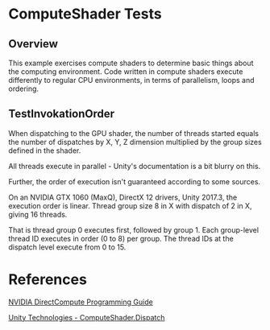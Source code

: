 # ComputeShader Tests

## Overview
This example exercises compute shaders to determine basic things about the computing environment. Code written in compute shaders execute differently to regular CPU environments, in terms of parallelism, loops and ordering.

## TestInvokationOrder
When dispatching to the GPU shader, the number of threads started equals the number of dispatches by X, Y, Z dimension multiplied by the group sizes defined in the shader.

All threads execute in parallel - Unity's documentation is a bit blurry on this.

Further, the order of execution isn't guaranteed according to some sources.

On an NVIDIA GTX 1060 (MaxQ), DirectX 12 drivers, Unity 2017.3, the execution order is linear. Thread group size 8 in X with dispatch of 2 in X, giving 16 threads.

That is thread group 0 executes first, followed by group 1.
Each group-level thread ID executes in order (0 to 8) per group.
The thread IDs at the dispatch level execute from 0 to 15.

# References
[NVIDIA DirectCompute Programming Guide](http://developer.download.nvidia.com/compute/DevZone/docs/html/DirectCompute/doc/DirectCompute_Programming_Guide.pdf)

[Unity Technologies - ComputeShader.Dispatch](https://docs.unity3d.com/ScriptReference/ComputeShader.Dispatch.html)


